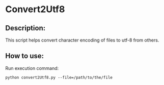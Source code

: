# Convert2Utf8

## Description:

This script helps convert character encoding of files to utf-8 from others.

## How to use:

Run execution command:
```
python convert2Utf8.py --file=/path/to/the/file
```
